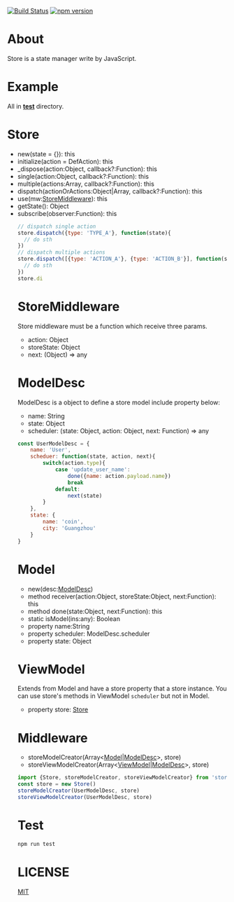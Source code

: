 [![Build Status](https://travis-ci.org/CoinXu/store.svg?branch=master)](https://travis-ci.org/CoinXu/store)
[![npm version](https://badge.fury.io/js/sugo-store.svg)](https://badge.fury.io/js/sugo-store)

# About
Store is a state manager write by JavaScript.


# Example
All in [__test__](https://github.com/CoinXu/store/tree/master/__test__) directory.


# Store
+ new(state = {}): this
+ initialize(action = DefAction): this
+ _dispose(action:Object, callback?:Function): this
+ single(action:Object, callback?:Function): this
+ multiple(actions:Array<Object>, callback?:Function): this
+ dispatch(actionOrActions:Object|Array<Object>, callback?:Function): this
+ use(mw:[StoreMiddleware](#storemiddleware)): this
+ getState(): Object
+ subscribe(observer:Function): this

```js
// dispatch single action
store.dispatch({type: 'TYPE_A'}, function(state){
  // do sth
})
// dispatch multiple actions
store.dispatch([{type: 'ACTION_A'}, {type: 'ACTION_B'}], function(state) {
  // do sth
})
store.di
```


# StoreMiddleware
Store middleware must be a function which receive three params.
+ action: Object
+ storeState: Object
+ next: (Object) => any


# ModelDesc
ModelDesc is a object to define a store model include property below:

+ name: String
+ state: Object
+ scheduler: (state: Object, action: Object, next: Function) => any

```js
const UserModelDesc = {
    name: 'User',
    scheduer: function(state, action, next){
        switch(action.type){
            case 'update_user_name':
                done({name: action.payload.name})
                break
            default:
                next(state)
        }
    },
    state: {
        name: 'coin',
        city: 'Guangzhou'
    }
}
```


# Model
+ new(desc:[ModelDesc](#modeldesc))
+ method receiver(action:Object, storeState:Object, next:Function): this
+ method done(state:Object, next:Function): this
+ static isModel(ins:any): Boolean
+ property name:String
+ property scheduler: ModelDesc.scheduler
+ property state: Object


# ViewModel
Extends from Model and have a store property that a store instance.
You can use store's methods in ViewModel `scheduler` but not in Model.

+ property store: [Store](#store)


# Middleware
+ storeModelCreator(Array<[Model](#model)|[ModelDesc](#modeldesc)>, store)
+ storeViewModelCreator(Array<[ViewModel](#viewmodel)|[ModelDesc](#modeldesc)>, store)

```js
import {Store, storeModelCreator, storeViewModelCreator} from 'store'
const store = new Store()
storeModelCreator(UserModelDesc, store)
storeViewModelCreator(UserModelDesc, store)
```

# Test
```bash
npm run test
```

# LICENSE
[MIT](https://opensource.org/licenses/MIT)
